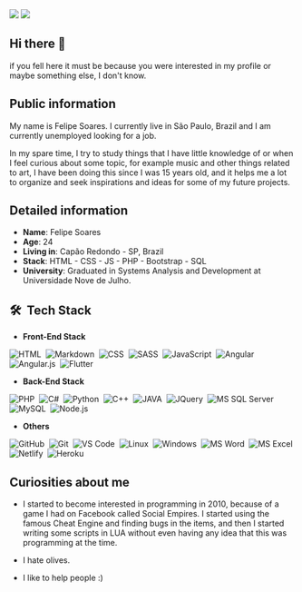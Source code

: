 <a target='_blank' href="https://www.linkedin.com/in/felipe-soares-a07663153/">
        <img src="https://img.shields.io/badge/LinkedIn-0077B5?style=for-the-badge&logo=linkedin&logoColor=white"></a>
<a target='_blank' href="https://twitter.com/virtuallipe">
        <img src="https://img.shields.io/badge/Twitter-1DA1F2?style=for-the-badge&logo=twitter&logoColor=white">
    </a>

## Hi there 👋 
 
if you fell here it must be because you were interested in my profile or maybe something else, I don't know.
  
## Public information

My name is Felipe Soares. I currently live in São Paulo, Brazil and I am currently unemployed looking for a job. 

In my spare time, I try to study things that I have little knowledge of or when I feel curious about some topic, for example music and other things related to art, I have been doing this since I was 15 years old, and it helps me a lot to organize and seek inspirations and ideas for some of my future projects.

## Detailed information

* **Name**: Felipe Soares
* **Age**: 24
* **Living in**: Capão Redondo - SP, Brazil
* **Stack**: HTML - CSS - JS - PHP - Bootstrap - SQL
* **University**: Graduated in Systems Analysis and Development at Universidade Nove de Julho.

## 🛠 &nbsp;Tech Stack
 
* **Front-End Stack**

![HTML](https://img.shields.io/badge/HTML5-E34F26?style=for-the-badge&logo=html5&logoColor=white)&nbsp;
![Markdown](https://img.shields.io/badge/Markdown-000000?style=for-the-badge&logo=markdown&logoColor=white)&nbsp;
![CSS](https://img.shields.io/badge/CSS3-1572B6?style=for-the-badge&logo=css3&logoColor=white)&nbsp;
![SASS](https://img.shields.io/badge/Sass-CC6699?style=for-the-badge&logo=sass&logoColor=white)&nbsp;
![JavaScript](https://img.shields.io/badge/JavaScript-F7DF1E?style=for-the-badge&logo=javascript&logoColor=black)&nbsp;
![Angular](https://img.shields.io/badge/Angular-DD0031?style=for-the-badge&logo=angular&logoColor=white)&nbsp;
![Angular.js](https://img.shields.io/badge/AngularJS-E23237?style=for-the-badge&logo=angularjs&logoColor=white)&nbsp;
![Flutter](https://img.shields.io/badge/Flutter-02569B?style=for-the-badge&logo=flutter&logoColor=white)&nbsp;


* **Back-End Stack**

![PHP](https://img.shields.io/badge/PHP-777BB4?style=for-the-badge&logo=php&logoColor=white)&nbsp;
![C#](https://img.shields.io/badge/C%23-239120?style=for-the-badge&logo=c-sharp&logoColor=white)&nbsp;
![Python](https://img.shields.io/badge/Python-3776AB?style=for-the-badge&logo=python&logoColor=white)&nbsp;
![C++](https://img.shields.io/badge/C%2B%2B-00599C?style=for-the-badge&logo=c%2B%2B&logoColor=white)&nbsp;
![JAVA](https://img.shields.io/badge/Java-ED8B00?style=for-the-badge&logo=java&logoColor=white)&nbsp;
![JQuery](https://img.shields.io/badge/jQuery-0769AD?style=for-the-badge&logo=jquery&logoColor=white)&nbsp;
![MS SQL Server](https://img.shields.io/badge/Microsoft_SQL_Server-CC2927?style=for-the-badge&logo=microsoft-sql-server&logoColor=white)&nbsp;
![MySQL](https://img.shields.io/badge/MySQL-00000F?style=for-the-badge&logo=mysql&logoColor=white)&nbsp;
![Node.js](https://img.shields.io/badge/Node.js-43853D?style=for-the-badge&logo=node.js&logoColor=white)&nbsp;


* **Others**

![GitHub](https://img.shields.io/badge/GitHub-100000?style=for-the-badge&logo=github&logoColor=white)&nbsp;
![Git](https://img.shields.io/badge/Git-E34F26?style=for-the-badge&logo=git&logoColor=white)&nbsp;
![VS Code](https://img.shields.io/badge/Visual%20Studio%20Code-0078d7.svg?style=for-the-badge&logo=visual-studio-code&logoColor=white)&nbsp;
![Linux](https://img.shields.io/badge/Linux-E34F26?style=for-the-badge&logo=linux&logoColor=black)&nbsp;
![Windows](https://img.shields.io/badge/Windows-017AD7?style=for-the-badge&logo=windows&logoColor=white)&nbsp;
![MS Word](https://img.shields.io/badge/Microsoft_Word-2B579A?style=for-the-badge&logo=microsoft-word&logoColor=white)&nbsp;
![MS Excel](https://img.shields.io/badge/Microsoft_Excel-217346?style=for-the-badge&logo=microsoft-excel&logoColor=white)&nbsp;
![Netlify](https://img.shields.io/badge/Netlify-00C7B7?style=for-the-badge&logo=netlify&logoColor=white)&nbsp;
![Heroku](https://img.shields.io/badge/Heroku-430098?style=for-the-badge&logo=heroku&logoColor=white)&nbsp;


## Curiosities about me

* I started to become interested in programming in 2010, because of a game I had on Facebook called Social Empires. I started using the famous Cheat Engine and finding bugs in the items, and then I started writing some scripts in LUA without even having any idea that this was programming at the time. 

* I hate olives.
* I like to help people :)

<!--
**LipeKenway/LipeKenway** is a ✨ _special_ ✨ repository because its `README.md` (this file) appears on your GitHub profile.

Here are some ideas to get you started:

- 🔭 I’m currently working on ...
- 🌱 I’m currently learning ...
- 👯 I’m looking to collaborate on ...
- 🤔 I’m looking for help with ...
- 💬 Ask me about ...
- 📫 How to reach me: ...
- 😄 Pronouns: ...
- ⚡ Fun fact: ...
-->

<br><br>
